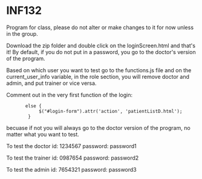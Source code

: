# INF132 
Program for class, please do not alter or make changes to it for now unless in the group.

Download the zip folder and double click on the loginScreen.html and that's it!
By default, if you do not put in a password, you go to the doctor's version of the program.

Based on which user you want to test go to the functions.js file and on the current_user_info variable, in the role section, you will remove doctor and admin, and put trainer or vice versa.

Comment out in the very first function of the login:

		   else {
		    	$("#login-form").attr('action', 'patientListD.html'); 
		    }
			
becuase if not you will always go to the doctor version of the program, no matter what you want to test.

To test the doctor
id: 1234567
password: password1

To test the trainer
id: 0987654
password: password2

To test the admin
id: 7654321
password: password3



